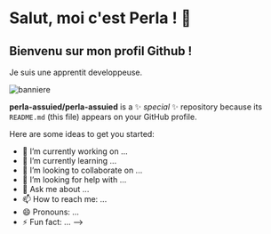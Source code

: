 # Salut, moi c'est Perla ! 👋
## Bienvenu sur mon profil Github !
Je suis une apprentit developpeuse.


![banniere](/.banniere.png)

**perla-assuied/perla-assuied** is a ✨ _special_ ✨ repository because its `README.md` (this file) appears on your GitHub profile.


Here are some ideas to get you started:

- 🔭 I’m currently working on ...
- 🌱 I’m currently learning ...
- 👯 I’m looking to collaborate on ...
- 🤔 I’m looking for help with ...
- 💬 Ask me about ...
- 📫 How to reach me: ...
- 😄 Pronouns: ...
- ⚡ Fun fact: ...
-->

